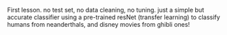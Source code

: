 First lesson. no test set, no data cleaning, no tuning.
just a simple but accurate classifier using a pre-trained resNet (transfer learning) to classify humans from neanderthals, and disney movies from ghibli ones!
